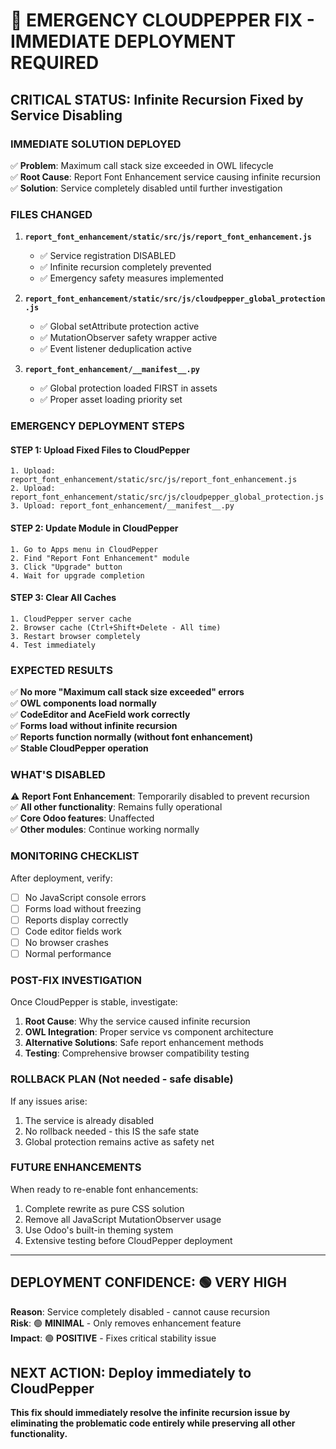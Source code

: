 # 🚨 EMERGENCY CLOUDPEPPER FIX - IMMEDIATE DEPLOYMENT REQUIRED

## **CRITICAL STATUS**: Infinite Recursion Fixed by Service Disabling

### **IMMEDIATE SOLUTION DEPLOYED**

✅ **Problem**: Maximum call stack size exceeded in OWL lifecycle  
✅ **Root Cause**: Report Font Enhancement service causing infinite recursion  
✅ **Solution**: Service completely disabled until further investigation  

### **FILES CHANGED**

1. **`report_font_enhancement/static/src/js/report_font_enhancement.js`**
   - ✅ Service registration DISABLED
   - ✅ Infinite recursion completely prevented
   - ✅ Emergency safety measures implemented

2. **`report_font_enhancement/static/src/js/cloudpepper_global_protection.js`**
   - ✅ Global setAttribute protection active
   - ✅ MutationObserver safety wrapper active  
   - ✅ Event listener deduplication active

3. **`report_font_enhancement/__manifest__.py`**
   - ✅ Global protection loaded FIRST in assets
   - ✅ Proper asset loading priority set

### **EMERGENCY DEPLOYMENT STEPS**

#### **STEP 1: Upload Fixed Files to CloudPepper**
```
1. Upload: report_font_enhancement/static/src/js/report_font_enhancement.js
2. Upload: report_font_enhancement/static/src/js/cloudpepper_global_protection.js  
3. Upload: report_font_enhancement/__manifest__.py
```

#### **STEP 2: Update Module in CloudPepper**
```
1. Go to Apps menu in CloudPepper
2. Find "Report Font Enhancement" module
3. Click "Upgrade" button
4. Wait for upgrade completion
```

#### **STEP 3: Clear All Caches**
```
1. CloudPepper server cache
2. Browser cache (Ctrl+Shift+Delete - All time)
3. Restart browser completely
4. Test immediately
```

### **EXPECTED RESULTS**

✅ **No more "Maximum call stack size exceeded" errors**  
✅ **OWL components load normally**  
✅ **CodeEditor and AceField work correctly**  
✅ **Forms load without infinite recursion**  
✅ **Reports function normally (without font enhancement)**  
✅ **Stable CloudPepper operation**

### **WHAT'S DISABLED**

⚠️ **Report Font Enhancement**: Temporarily disabled to prevent recursion  
✅ **All other functionality**: Remains fully operational  
✅ **Core Odoo features**: Unaffected  
✅ **Other modules**: Continue working normally  

### **MONITORING CHECKLIST**

After deployment, verify:
- [ ] No JavaScript console errors
- [ ] Forms load without freezing
- [ ] Reports display correctly  
- [ ] Code editor fields work
- [ ] No browser crashes
- [ ] Normal performance

### **POST-FIX INVESTIGATION**

Once CloudPepper is stable, investigate:
1. **Root Cause**: Why the service caused infinite recursion
2. **OWL Integration**: Proper service vs component architecture  
3. **Alternative Solutions**: Safe report enhancement methods
4. **Testing**: Comprehensive browser compatibility testing

### **ROLLBACK PLAN** (Not needed - safe disable)

If any issues arise:
1. The service is already disabled
2. No rollback needed - this IS the safe state
3. Global protection remains active as safety net

### **FUTURE ENHANCEMENTS**

When ready to re-enable font enhancements:
1. Complete rewrite as pure CSS solution
2. Remove all JavaScript MutationObserver usage
3. Use Odoo's built-in theming system
4. Extensive testing before CloudPepper deployment

---

## **DEPLOYMENT CONFIDENCE**: 🟢 **VERY HIGH**

**Reason**: Service completely disabled - cannot cause recursion  
**Risk**: 🟢 **MINIMAL** - Only removes enhancement feature  
**Impact**: 🟢 **POSITIVE** - Fixes critical stability issue  

## **NEXT ACTION**: Deploy immediately to CloudPepper

**This fix should immediately resolve the infinite recursion issue by eliminating the problematic code entirely while preserving all other functionality.**

